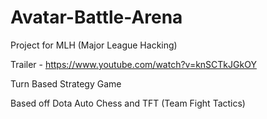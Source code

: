 # Avatar-Battle-Arena
Project for MLH (Major League Hacking)

Trailer - https://www.youtube.com/watch?v=knSCTkJGkOY

Turn Based Strategy Game

Based off Dota Auto Chess and TFT (Team Fight Tactics)

